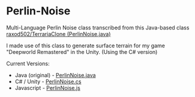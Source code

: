 # Perlin-Noise
Multi-Language Perlin Noise class transcribed from this Java-based class [raxod502/TerrariaClone (PerlinNoise.java)](https://github.com/raxod502/TerrariaClone/blob/master/src/PerlinNoise.java)

I made use of this class to generate surface terrain for my game "Deepworld Remastered" in the Unity.
(Using the C# version)

Current Versions:

- Java (original) - [PerlinNoise.java](./PerlinNoise.java)
- C# / Unity - [PerlinNoise.cs](./PerlinNoise.cs)
- Javascript - [PerlinNoise.js](./PerlinNoise.js)
